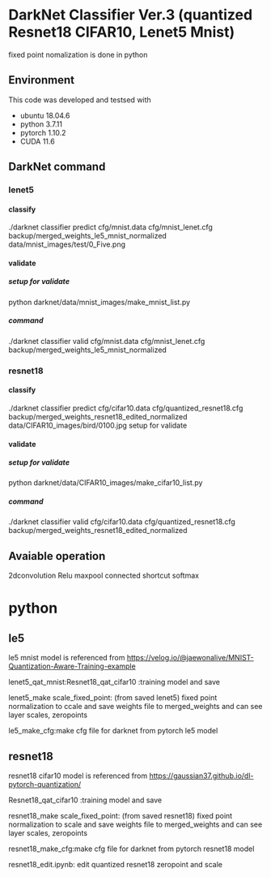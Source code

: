 # DarkNet Classifier Ver.3 (quantized Resnet18 CIFAR10, Lenet5 Mnist) 
fixed point nomalization is done in python
## Environment
This code was developed and testsed with
* ubuntu 18.04.6
* python 3.7.11 
* pytorch 1.10.2 
* CUDA 11.6
## DarkNet command

### lenet5

#### classify
./darknet classifier predict cfg/mnist.data cfg/mnist_lenet.cfg backup/merged_weights_le5_mnist_normalized data/mnist_images/test/0_Five.png

#### validate
##### setup for validate
python darknet/data/mnist_images/make_mnist_list.py 
##### command
./darknet classifier valid cfg/mnist.data cfg/mnist_lenet.cfg backup/merged_weights_le5_mnist_normalized
### resnet18

#### classify
./darknet classifier predict cfg/cifar10.data cfg/quantized_resnet18.cfg backup/merged_weights_resnet18_edited_normalized data/CIFAR10_images/bird/0100.jpg
setup for validate
#### validate
##### setup for validate
python darknet/data/CIFAR10_images/make_cifar10_list.py 
##### command
./darknet classifier valid cfg/cifar10.data cfg/quantized_resnet18.cfg backup/merged_weights_resnet18_edited_normalized

## Avaiable operation

2dconvolution
Relu
maxpool
connected
shortcut
softmax

# python

## le5
le5 mnist model is referenced from https://velog.io/@jaewonalive/MNIST-Quantization-Aware-Training-example

lenet5_qat_mnist:Resnet18_qat_cifar10 :training model and save

lenet5_make scale_fixed_point: (from saved lenet5) fixed point normalization to ccale and save weights file to merged_weights and can see layer scales, zeropoints 

le5_make_cfg:make cfg file for darknet from pytorch le5 model

## resnet18
resnet18 cifar10 model is referenced from https://gaussian37.github.io/dl-pytorch-quantization/

Resnet18_qat_cifar10 :training model and save

resnet18_make scale_fixed_point: (from saved resnet18) fixed point normalization to scale and save weights file to merged_weights and can see layer scales, zeropoints 

resnet18_make_cfg:make cfg file for darknet from pytorch resnet18 model

resnet18_edit.ipynb: edit quantized resnet18 zeropoint and scale 



